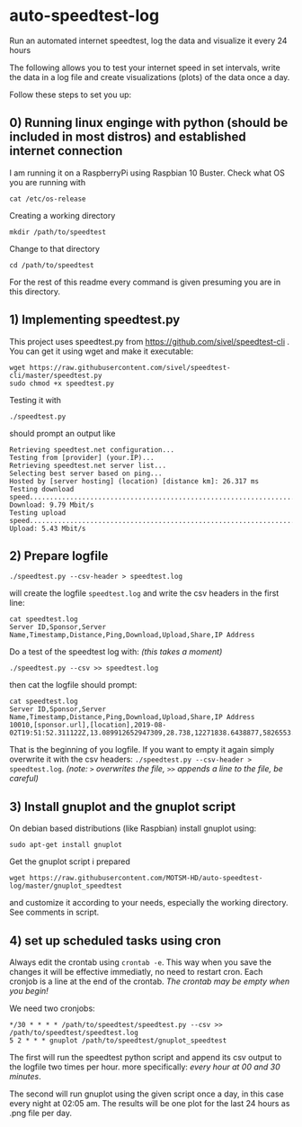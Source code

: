 # auto-speedtest-log
Run an automated internet speedtest, log the data and visualize it every 24 hours

The following allows you to test your internet speed in set intervals, write the data in a log file and create visualizations (plots) of the data once a day.

Follow these steps to set you up:

## 0) Running linux enginge with python (should be included in most distros) and established internet connection
I am running it on a RaspberryPi using Raspbian 10 Buster. Check what OS you are running with 
```
cat /etc/os-release
```
Creating a working directory
```
mkdir /path/to/speedtest
```
Change to that directory
```
cd /path/to/speedtest
```
For the rest of this readme every command is given presuming you are in this directory.

## 1) Implementing speedtest.py
This project uses speedtest.py from https://github.com/sivel/speedtest-cli . You can get it using wget and make it executable:
```
wget https://raw.githubusercontent.com/sivel/speedtest-cli/master/speedtest.py
sudo chmod +x speedtest.py
```
Testing it with 
```
./speedtest.py
```
should prompt an output like
```
Retrieving speedtest.net configuration...
Testing from [provider] (your.IP)...
Retrieving speedtest.net server list...
Selecting best server based on ping...
Hosted by [server hosting] (location) [distance km]: 26.317 ms
Testing download speed................................................................................
Download: 9.79 Mbit/s
Testing upload speed................................................................................................
Upload: 5.43 Mbit/s
```
## 2) Prepare logfile
```
./speedtest.py --csv-header > speedtest.log
```
will create the logfile `speedtest.log` and write the csv headers in the first line:
```
cat speedtest.log
Server ID,Sponsor,Server Name,Timestamp,Distance,Ping,Download,Upload,Share,IP Address
```
Do a test of the speedtest log with: _(this takes a moment)_
```
./speedtest.py --csv >> speedtest.log
```
then cat the logfile should prompt:
```
cat speedtest.log
Server ID,Sponsor,Server Name,Timestamp,Distance,Ping,Download,Upload,Share,IP Address
10010,[sponsor.url],[location],2019-08-02T19:51:52.311122Z,13.089912652947309,28.738,12271838.6438877,5826553.658862884,,IP.##.##.##
```
That is the beginning of you logfile. If you want to empty it again simply overwrite it with the csv headers: `./speedtest.py --csv-header > speedtest.log`. _(note: `>` overwrites the file, `>>` appends a line to the file, be careful)_
## 3) Install gnuplot and the gnuplot script
On debian based distributions (like Raspbian) install gnuplot using:
```
sudo apt-get install gnuplot
```
Get the gnuplot script i prepared 
```
wget https://raw.githubusercontent.com/MOTSM-HD/auto-speedtest-log/master/gnuplot_speedtest
```
and customize it according to your needs, especially the working directory. See comments in script.
## 4) set up scheduled tasks using cron
Always edit the crontab using `crontab -e`. This way when you save the changes it will be effective immediatly, no need to restart cron. Each cronjob is a line at the end of the crontab. _The crontab may be empty when you begin!_

We need two cronjobs:
```
*/30 * * * * /path/to/speedtest/speedtest.py --csv >> /path/to/speedtest/speedtest.log
5 2 * * * gnuplot /path/to/speedtest/gnuplot_speedtest
```
The first will run the speedtest python script and append its csv output to the logfile two times per hour. more specifically: *every hour at 00 and 30 minutes*.

The second will run gnuplot using the given script once a day, in this case every night at 02:05 am. The results will be one plot for the last 24 hours as .png file per day.

